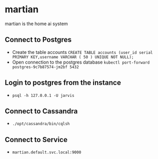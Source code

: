 # martian
martian is the home ai system

## Connect to Postgres
- Create the table accounts
`CREATE TABLE accounts (user_id serial PRIMARY KEY,username VARCHAR ( 50 ) UNIQUE NOT NULL);`
- Open connection to the postgres database
`kubectl port-forward postgres-9c7b87574-jm2bf 5432`

## Login to postgres from the instance
- `psql -h 127.0.0.1 -U jarvis`

## Connect to Cassandra
- `./opt/cassandra/bin/cqlsh`

## Connect to Service
- `martian.default.svc.local:9000`